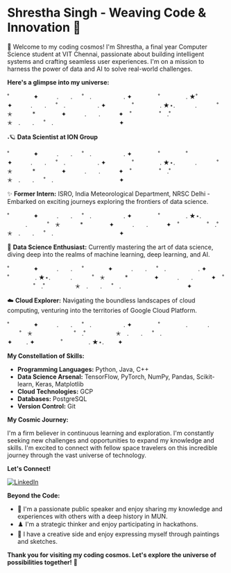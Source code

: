 # Shrestha Singh - Weaving Code & Innovation 🚀

👋 Welcome to my coding cosmos! I'm Shrestha, a final year Computer Science student at VIT Chennai, passionate about building intelligent systems and crafting seamless user experiences. I'm on a mission to harness the power of data and AI to solve real-world challenges.

**Here's a glimpse into my universe:**


˚　　　　✦　　　.　　. 　 ˚　.　　　　　 . ✦　　　 　˚　　　　 . ★˚　　　　✦　　　.　　. 　 ˚　.　　　　　 . ✦　　　 　˚　　　　 . ★⋆.
　　　.   　　˚　✭　 　　*　　 　　✦　　　.　　.　　　✦　˚ 　　　　 ˚　.˚　　　　　✭　.　　. 　 ˚　.　　　　 　　 　　　　 ✦



˖🪐 **Data Scientist at ION Group** 



˚　　　　✦　　　.　　. 　 ˚　.　　　　　 . ✦　　　 　˚　　　　 ˚　　　　✦　　　.　　. 　 ˚　.　　　　　 . ✦　　　 　˚　　　　 . ★⋆.
　　　.   　　˚　✭　 　　*　　 　　✦　　　.　　.　　　✦　˚ 　　　　 ˚　.˚　　　　　✭　.　　. 　 ˚　.　　　　 　　 　　　　 ✦

  

✨ **Former Intern:** ISRO, India Meteorological Department, NRSC Delhi - Embarked on exciting journeys exploring the frontiers of data science.


˚　　　　✦　　　.　　. 　 ˚　.　　　　　 . ✦　　　 　˚　　　　 . ★⋆.
　　　.   　　˚　✭　 　　*　　 　　✦　　　.　　.　　　✦　˚ 　　　　 ˚　.˚　　　　　✭　.　　. 　 ˚　.　　　　 　　 　　　　 ✦




🧠 **Data Science Enthusiast:**  Currently mastering the art of data science, diving deep into the realms of machine learning, deep learning, and AI.



˚　　　　✦　　　.　　. 　 ˚　　　　✦　　　.　　. 　 ˚　.　　　　　 . ✦　　　 　˚　　　　 . ★⋆.
　　　.   　　˚　✭　 　　*　　 　　✦　　　.　　.　　　✦　˚ 　　　　 ˚　.˚　　　　　✭　.　　. 　 ˚　.　　　　 　　 　　　　 ✦




☁️ **Cloud Explorer:**  Navigating the boundless landscapes of cloud computing, venturing into the territories of Google Cloud Platform.



˚　　　　✦　　　.　　. 　 ˚　.　　　　　 . ✦　　　 　˚　　　　 . 
　　　.   　　˚　✭　 　 　　　　 ˚　.˚　　　　　✭　.　　. 　 ˚　.　　　　 　　 　　　　 ✦　　 . ✦　　　 　˚　　　　 . ★⋆.　　 ✦




**My Constellation of Skills:**

* **Programming Languages:** Python, Java, C++
* **Data Science Arsenal:** TensorFlow, PyTorch, NumPy, Pandas, Scikit-learn, Keras, Matplotlib
* **Cloud Technologies:**  GCP
* **Databases:** PostgreSQL
* **Version Control:** Git


**My Cosmic Journey:**

I'm a firm believer in continuous learning and exploration. I'm constantly seeking new challenges and opportunities to expand my knowledge and skills. I'm excited to connect with fellow space travelers on this incredible journey through the vast universe of technology.

**Let's Connect!**

[![LinkedIn](https://img.shields.io/badge/LinkedIn-0077B5?style=for-the-badge&logo=linkedin&logoColor=white)](https://www.linkedin.com/in/shrestha-singh-/)

**Beyond the Code:**

* 🎤 I'm a passionate public speaker and enjoy sharing my knowledge and experiences with others with a deep history in MUN.
* ♟️ I'm a strategic thinker and enjoy participating in hackathons.
* 🎨 I have a creative side and enjoy expressing myself through paintings and sketches.

**Thank you for visiting my coding cosmos. Let's explore the universe of possibilities together!** 🌌
